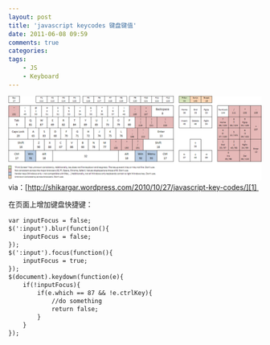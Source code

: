 ```yaml
---
layout: post
title: 'javascript keycodes 键盘键值'
date: 2011-06-08 09:59
comments: true
categories: 
tags:
    - JS
    - Keyboard
---
```


![键盘](/assets/2011/05/keycodes.png)
via：[http://shikargar.wordpress.com/2010/10/27/javascript-key-codes/][1] 


在页面上增加键盘快捷键：  
  
```
var inputFocus = false;  
$(':input').blur(function(){  
	inputFocus = false;  
});  
$(':input').focus(function(){  
	inputFocus = true;  
});  
$(document).keydown(function(e){  
	if(!inputFocus){  
		if(e.which == 87 && !e.ctrlKey){  
			//do something  
			return false;  
		}  
	}  
});
```

[1]: http://shikargar.wordpress.com/2010/10/27/javascript-key-codes/